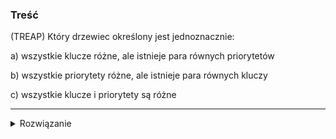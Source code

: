 ### Treść
(TREAP)
Który drzewiec określony jest jednoznacznie: 

a) wszystkie klucze różne, ale istnieje para równych priorytetów 

b) wszystkie priorytety różne, ale istnieje para równych kluczy 

c) wszystkie klucze i priorytety są różne

------
<details><summary>Rozwiązanie</summary>
<p>
    

#### (a) Nie, możemy zbudować 2 drzewa
Mamy priorytety a' = a''.

Najpierw zakładamy, że a' > a'' i dostajemy jedno drzewo.

Potem zakładamy a'' > a' i dostajemy drugie drzewo.
#### (b) Tak
Nie możemy włożyć dwóch równych kluczy.

Dla jednego zbioru kluczy i priorytetów dostajemy zawsze ten sam kopiec.
#### (c) Tak
Dla jednego zbioru kluczy i priorytetów dostajemy zawsze ten sam kopiec.
